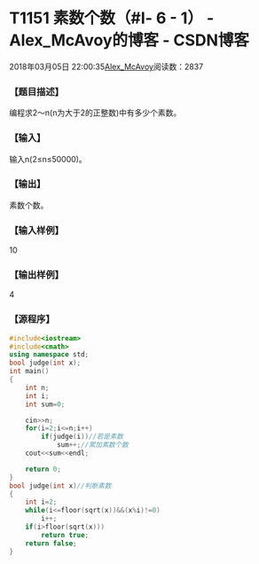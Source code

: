 # T1151	素数个数（#Ⅰ- 6 - 1） - Alex_McAvoy的博客 - CSDN博客





2018年03月05日 22:00:35[Alex_McAvoy](https://me.csdn.net/u011815404)阅读数：2837








### 【题目描述】

编程求2～n(n为大于2的正整数)中有多少个素数。


### 【输入】

输入n(2≤n≤50000)。


### 【输出】

素数个数。


### 【输入样例】

10

### 【输出样例】

4

### 【源程序】

```cpp
#include<iostream>
#include<cmath>
using namespace std;
bool judge(int x);
int main()
{
	int n;
	int i;
	int sum=0;

	cin>>n;
	for(i=2;i<=n;i++)
		if(judge(i))//若是素数
			sum++;//累加素数个数
	cout<<sum<<endl;

	return 0;
}
bool judge(int x)//判断素数
{
	int i=2;
	while(i<=floor(sqrt(x))&&(x%i)!=0)
		i++;
	if(i>floor(sqrt(x)))
		return true;
	return false;
}
```




